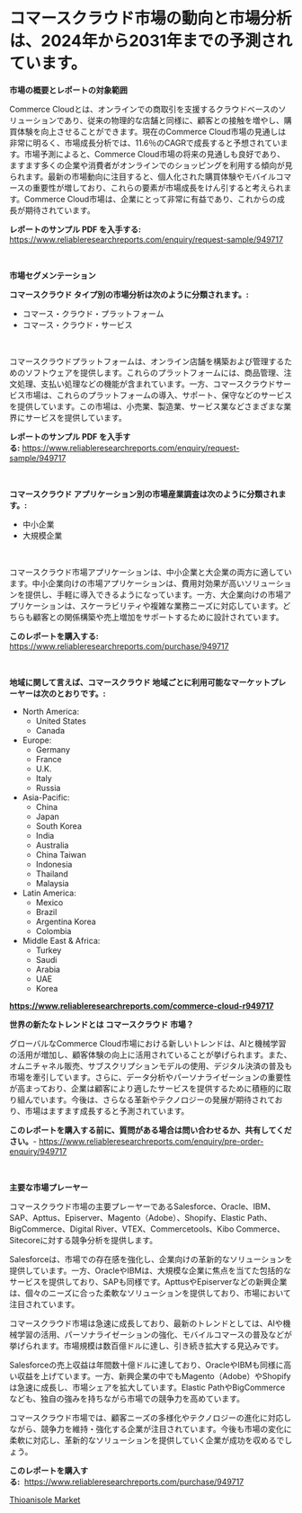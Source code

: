 <p><h1>コマースクラウド市場の動向と市場分析は、2024年から2031年までの予測されています。</h1></p><p><strong>市場の概要とレポートの対象範囲</strong></p>
<p><p>Commerce Cloudとは、オンラインでの商取引を支援するクラウドベースのソリューションであり、従来の物理的な店舗と同様に、顧客との接触を増やし、購買体験を向上させることができます。現在のCommerce Cloud市場の見通しは非常に明るく、市場成長分析では、11.6％のCAGRで成長すると予想されています。市場予測によると、Commerce Cloud市場の将来の見通しも良好であり、ますます多くの企業や消費者がオンラインでのショッピングを利用する傾向が見られます。最新の市場動向に注目すると、個人化された購買体験やモバイルコマースの重要性が増しており、これらの要素が市場成長をけん引すると考えられます。Commerce Cloud市場は、企業にとって非常に有益であり、これからの成長が期待されています。</p></p>
<p><strong>レポートのサンプル PDF を入手する:</strong> <a href="https://www.reliableresearchreports.com/enquiry/request-sample/949717">https://www.reliableresearchreports.com/enquiry/request-sample/949717</a></p>
<p>&nbsp;</p>
<p><strong>市場セグメンテーション</strong></p>
<p><strong>コマースクラウド タイプ別の市場分析は次のように分類されます。:</strong></p>
<p><ul><li>コマース・クラウド・プラットフォーム</li><li>コマース・クラウド・サービス</li></ul></p>
<p>&nbsp;</p>
<p><p>コマースクラウドプラットフォームは、オンライン店舗を構築および管理するためのソフトウェアを提供します。これらのプラットフォームには、商品管理、注文処理、支払い処理などの機能が含まれています。一方、コマースクラウドサービス市場は、これらのプラットフォームの導入、サポート、保守などのサービスを提供しています。この市場は、小売業、製造業、サービス業などさまざまな業界にサービスを提供しています。</p></p>
<p><strong>レポートのサンプル PDF を入手する:</strong>&nbsp;<a href="https://www.reliableresearchreports.com/enquiry/request-sample/949717">https://www.reliableresearchreports.com/enquiry/request-sample/949717</a></p>
<p>&nbsp;</p>
<p><strong> コマースクラウド アプリケーション別の市場産業調査は次のように分類されます。:</strong></p>
<p><ul><li>中小企業</li><li>大規模企業</li></ul></p>
<p>&nbsp;</p>
<p><p>コマースクラウド市場アプリケーションは、中小企業と大企業の両方に適しています。中小企業向けの市場アプリケーションは、費用対効果が高いソリューションを提供し、手軽に導入できるようになっています。一方、大企業向けの市場アプリケーションは、スケーラビリティや複雑な業務ニーズに対応しています。どちらも顧客との関係構築や売上増加をサポートするために設計されています。</p></p>
<p><strong>このレポートを購入する:</strong>&nbsp; <a href="https://www.reliableresearchreports.com/purchase/949717">https://www.reliableresearchreports.com/purchase/949717</a></p>
<p>&nbsp;</p>
<p><strong>地域に関して言えば、コマースクラウド 地域ごとに利用可能なマーケットプレーヤーは次のとおりです。:</strong></p>
<p><ul>
    <li>
        North America:
        <ul>
            <li>United States</li>
            <li>Canada</li>
        </ul>
    </li>
    <li>
        Europe:
        <ul>
            <li>Germany</li>
            <li>France</li>
            <li>U.K.</li>
            <li>Italy</li>
            <li>Russia</li>
        </ul>
    </li>
    <li>
        Asia-Pacific:
        <ul>
            <li>China</li>
            <li>Japan</li>
            <li>South Korea</li>
            <li>India</li>
            <li>Australia</li>
            <li>China Taiwan</li>
            <li>Indonesia</li>
            <li>Thailand</li>
            <li>Malaysia</li>
        </ul>
    </li>
    <li>
        Latin America:
        <ul>
            <li>Mexico</li>
            <li>Brazil</li>
            <li>Argentina Korea</li>
            <li>Colombia</li>
        </ul>
    </li>
    <li>
        Middle East & Africa:
        <ul>
            <li>Turkey</li>
            <li>Saudi</li>
            <li>Arabia</li>
            <li>UAE</li>
            <li>Korea</li>
        </ul>
    </li>
    </ul></p>
<p><strong><a href="https://www.reliableresearchreports.com/commerce-cloud-r949717">https://www.reliableresearchreports.com/commerce-cloud-r949717</a></strong>&nbsp;</p>
<p><strong>世界の新たなトレンドとは コマースクラウド 市場？</strong></p>
<p><p>グローバルなCommerce Cloud市場における新しいトレンドは、AIと機械学習の活用が増加し、顧客体験の向上に活用されていることが挙げられます。また、オムニチャネル販売、サブスクリプションモデルの使用、デジタル決済の普及も市場を牽引しています。さらに、データ分析やパーソナライゼーションの重要性が高まっており、企業は顧客により適したサービスを提供するために積極的に取り組んでいます。今後は、さらなる革新やテクノロジーの発展が期待されており、市場はますます成長すると予測されています。</p></p>
<p><strong>このレポートを購入する前に、質問がある場合は問い合わせるか、共有してください。</strong>- <a href="https://www.reliableresearchreports.com/enquiry/pre-order-enquiry/949717">https://www.reliableresearchreports.com/enquiry/pre-order-enquiry/949717</a></p>
<p>&nbsp;</p>
<p><strong>主要な市場プレーヤー</strong></p>
<p><p>コマースクラウド市場の主要プレーヤーであるSalesforce、Oracle、IBM、SAP、Apttus、Episerver、Magento（Adobe）、Shopify、Elastic Path、BigCommerce、Digital River、VTEX、Commercetools、Kibo Commerce、Sitecoreに対する競争分析を提供します。 </p><p>Salesforceは、市場での存在感を強化し、企業向けの革新的なソリューションを提供しています。一方、OracleやIBMは、大規模な企業に焦点を当てた包括的なサービスを提供しており、SAPも同様です。ApttusやEpiserverなどの新興企業は、個々のニーズに合った柔軟なソリューションを提供しており、市場において注目されています。</p><p>コマースクラウド市場は急速に成長しており、最新のトレンドとしては、AIや機械学習の活用、パーソナライゼーションの強化、モバイルコマースの普及などが挙げられます。市場規模は数百億ドルに達し、引き続き拡大する見込みです。</p><p>Salesforceの売上収益は年間数十億ドルに達しており、OracleやIBMも同様に高い収益を上げています。一方、新興企業の中でもMagento（Adobe）やShopifyは急速に成長し、市場シェアを拡大しています。Elastic PathやBigCommerceなども、独自の強みを持ちながら市場での競争力を高めています。</p><p>コマースクラウド市場では、顧客ニーズの多様化やテクノロジーの進化に対応しながら、競争力を維持・強化する企業が注目されています。今後も市場の変化に柔軟に対応し、革新的なソリューションを提供していく企業が成功を収めるでしょう。</p></p>
<p><strong>このレポートを購入する:</strong>&nbsp;&nbsp;<a href="https://www.reliableresearchreports.com/purchase/949717">https://www.reliableresearchreports.com/purchase/949717</a></p>
<p><p><a href="https://copper-carbon-84f.notion.site/Thioanisole-Market-Furnish-Information-about-Market-Size-Market-Share-Market-Dynamics-and-Project-997833eea16f4fee99cbc67fa1f3d454">Thioanisole Market</a></p></p>